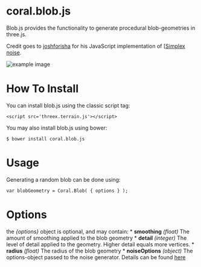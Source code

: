# coral.blob.js
Blob.js provides the functionality to generate procedural blob-geometries in three.js. 

Credit goes to [joshforisha](https://github.com/joshforisha/fast-simplex-noise-js) for his JavaScript implementation of [[Simplex noise](http://webstaff.itn.liu.se/~stegu/simplexnoise/simplexnoise.pdf). 

![example image](http://matthiasdv.org/cdn/img/example_blob.png "An exemplary image")

# How To Install

You can install blob.js using the classic script tag:
```
<script src='threex.terrain.js'></script>
```
You may also install blob.js using bower:
```
$ bower install coral.blob.js
```

# Usage
Generating a random blob can be done using:
```
var blobGeometry = Coral.Blob( { options } );
```

# Options
the *{options}* object is optional, and may contain:
    * **smoothing** *(float)* The amount of smoothing applied to the blob geometry
    * **detail** *(integer)* The level of detail applied to the geometry. Higher detail equals more vertices.
    * **radius** *(float)* The radius of the blob geometry
    * **noiseOptions** *(object)* The options-object passed to the noise generator. Details can be found [here](https://github.com/joshforisha/fast-simplex-noise-js)

